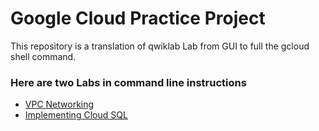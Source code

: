 # Google Cloud Practice Project 


This repository is a translation of qwiklab Lab from GUI to full the gcloud shell command. 

### Here are two Labs in command line instructions


* [VPC Networking](https://github.com/rmanantsoa/GoogleCloudPracticeProject/blob/master/VPC_networking/README.md)
* [Implementing Cloud SQL](https://github.com/rmanantsoa/GoogleCloudPracticeProject/blob/master/Implementing_Cloud_SQL/README.md)
<!--
* [Creating Virtual Machine](https://github.com/rmanantsoa/GoogleCloudPracticeProject/blob/master/Creating_Virtual_Machines/README.md)

* [Data to Insights: Ingesting and Querying New Datasets](https://github.com/rmanantsoa/GoogleCloudPracticeProject/blob/master/Data_to_Insights%20Ingesting_and_querying_New_Data_Set/README.md)

!-->

